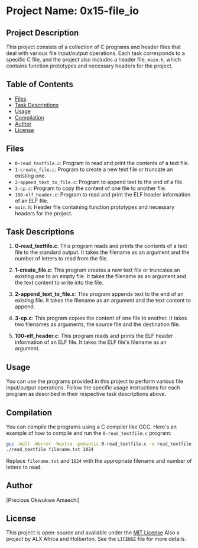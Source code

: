 # Project Name: 0x15-file_io

## Project Description
This project consists of a collection of C programs and header files that deal with various file input/output operations. Each task corresponds to a specific C file, and the project also includes a header file, `main.h`, which contains function prototypes and necessary headers for the project.

## Table of Contents
- [Files](#files)
- [Task Descriptions](#task-descriptions)
- [Usage](#usage)
- [Compilation](#compilation)
- [Author](#author)
- [License](#license)

## Files
- `0-read_textfile.c`: Program to read and print the contents of a text file.
- `1-create_file.c`: Program to create a new text file or truncate an existing one.
- `2-append_text_to_file.c`: Program to append text to the end of a file.
- `3-cp.c`: Program to copy the content of one file to another file.
- `100-elf_header.c`: Program to read and print the ELF header information of an ELF file.
- `main.h`: Header file containing function prototypes and necessary headers for the project.

## Task Descriptions
1. **0-read_textfile.c**: This program reads and prints the contents of a text file to the standard output. It takes the filename as an argument and the number of letters to read from the file.

2. **1-create_file.c**: This program creates a new text file or truncates an existing one to an empty file. It takes the filename as an argument and the text content to write into the file.

3. **2-append_text_to_file.c**: This program appends text to the end of an existing file. It takes the filename as an argument and the text content to append.

4. **3-cp.c**: This program copies the content of one file to another. It takes two filenames as arguments, the source file and the destination file.

5. **100-elf_header.c**: This program reads and prints the ELF header information of an ELF file. It takes the ELF file's filename as an argument.

## Usage
You can use the programs provided in this project to perform various file input/output operations. Follow the specific usage instructions for each program as described in their respective task descriptions above.

## Compilation
You can compile the programs using a C compiler like GCC. Here's an example of how to compile and run the `0-read_textfile.c` program:

```bash
gcc -Wall -Werror -Wextra -pedantic 0-read_textfile.c -o read_textfile
./read_textfile filename.txt 1024
```

Replace `filename.txt` and `1024` with the appropriate filename and number of letters to read.

## Author
[Precious Okwukwe Amaechi]

## License
This project is open-source and available under the [MIT License](LICENSE) Also a project by ALX Africa and Holberton. See the `LICENSE` file for more details.
